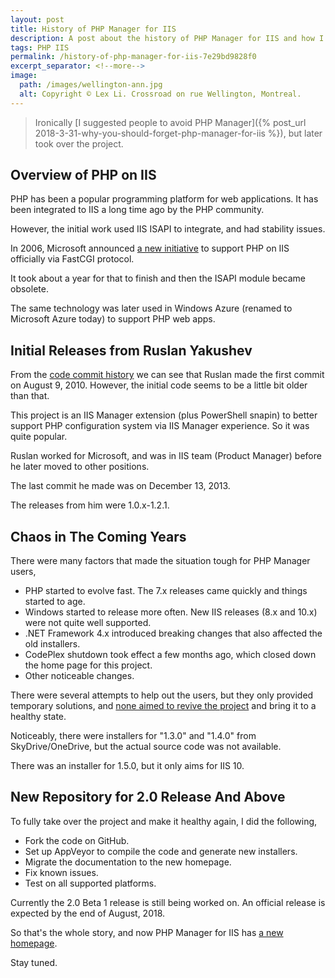 ```yaml
---
layout: post
title: History of PHP Manager for IIS
description: A post about the history of PHP Manager for IIS and how I got involved.
tags: PHP IIS
permalink: /history-of-php-manager-for-iis-7e29bd9828f0
excerpt_separator: <!--more-->
image:
  path: /images/wellington-ann.jpg
  alt: Copyright © Lex Li. Crossroad on rue Wellington, Montreal.
---
```


> Ironically [I suggested people to avoid PHP Manager]({% post_url 2018-3-31-why-you-should-forget-php-manager-for-iis %}), but later took over the project.
<!--more-->

## Overview of PHP on IIS

PHP has been a popular programming platform for web applications. It has been integrated to IIS a long time ago by the PHP community.

However, the initial work used IIS ISAPI to integrate, and had stability issues.

In 2006, Microsoft announced [a new initiative](http://mvolo.com/fastcgi-for-iis-60-is-released-on-download-center/) to support PHP on IIS officially via FastCGI protocol.

It took about a year for that to finish and then the ISAPI module became obsolete.

The same technology was later used in Windows Azure (renamed to Microsoft Azure today) to support PHP web apps.

## Initial Releases from Ruslan Yakushev

From the [code commit history](http://ruslany.net/tag/php/) we can see that Ruslan made the first commit on August 9, 2010. However, the initial code seems to be a little bit older than that.

This project is an IIS Manager extension (plus PowerShell snapin) to better support PHP configuration system via IIS Manager experience. So it was quite popular.

Ruslan worked for Microsoft, and was in IIS team (Product Manager) before he later moved to other positions.

The last commit he made was on December 13, 2013.

The releases from him were 1.0.x-1.2.1.

## Chaos in The Coming Years

There were many factors that made the situation tough for PHP Manager users,

* PHP started to evolve fast. The 7.x releases came quickly and things started to age.
* Windows started to release more often. New IIS releases (8.x and 10.x) were not quite well supported.
* .NET Framework 4.x introduced breaking changes that also affected the old installers.
* CodePlex shutdown took effect a few months ago, which closed down the home page for this project.
* Other noticeable changes.

There were several attempts to help out the users, but they only provided temporary solutions, and [none aimed to revive the project](https://github.com/phpmanager/phpmanager/issues/1) and bring it to a healthy state.

Noticeably, there were installers for "1.3.0" and "1.4.0" from SkyDrive/OneDrive, but the actual source code was not available.

There was an installer for 1.5.0, but it only aims for IIS 10.

## New Repository for 2.0 Release And Above

To fully take over the project and make it healthy again, I did the following,

* Fork the code on GitHub.
* Set up AppVeyor to compile the code and generate new installers.
* Migrate the documentation to the new homepage.
* Fix known issues.
* Test on all supported platforms.

Currently the 2.0 Beta 1 release is still being worked on. An official release is expected by the end of August, 2018.

So that's the whole story, and now PHP Manager for IIS has [a new homepage](http://www.phpmanager.xyz/).

Stay tuned.
